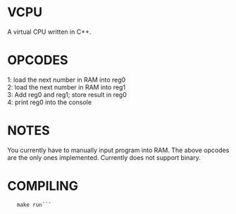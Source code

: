 # VCPU
A virtual CPU written in C++.

# OPCODES
1: load the next number in RAM into reg0  
2: load the next number in RAM into reg1  
3: Add reg0 and reg1; store result in reg0  
4: print reg0 into the console  

# NOTES
You currently have to manually input program into RAM. The above opcodes are the only ones implemented. Currently does not support binary.

# COMPILING
```make
   make run```

